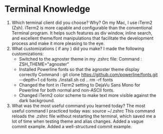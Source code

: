 # Terminal Knowledge

1. Which terminal client did you choose? Why?
    On my Mac, I use iTerm2 (Zsh). iTerm2 is more capable and configurable than the conventional Terminal program. It helps such features as div window, inline search, and excellent theme/font manipulations that facilitate the development process and make it more pleasing to the eye.
2. What customizations ( if any ) did you make?
    I made the following customizations:
    - Switched to the agnoster theme in my .zshrc file:
    Command : ZSH_THEME="agnoster"
    - Installed Powerline fonts so that the agnoster theme display correctly
    Command : git clone <https://github.com/powerline/fonts.git> --depth=1
            cd fonts
            ./install.sh
            cd ..
            rm -rf fonts
    - Changed the font in iTerm2 setting to DejaVu Sans Mono for Powerline for both normal and non-ASCII fonts.
    - Changed iTerm2 color scheme to make text more visible against the dark background.
3. What was the most useful command you learned today?
    The most useful command I practiced today was:
    source ~/.zshrc
    This command reloads the .zshrc file without restarting the terminal, which saved me a lot of time when testing theme and alias changes.
Added a vague commit example.
Added a well-structured commit example.
